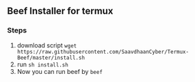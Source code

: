 ## Beef Installer for termux

### Steps
1. download script `wget https://raw.githubusercontent.com/SaavdhaanCyber/Termux-Beef/master/install.sh`
2. run `sh install.sh`
3. Now you can run beef by `beef`

